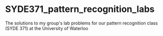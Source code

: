 SYDE371_pattern_recognition_labs
================================

The solutions to my group's lab problems for our pattern recognition class (SYDE 371) at the University of Waterloo
